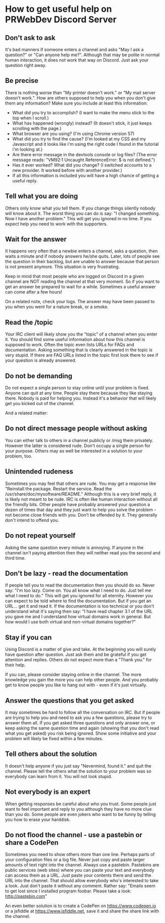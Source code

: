 # How to get useful help on PRWebDev Discord Server

## Don't ask to ask
It's bad manners if someone enters a channel and asks "May I ask a question?" or "Can anyone help me?". Although that may be polite in normal human interaction, it does not work that way on Discord. Just ask your question right away.


## Be precise
There is nothing worse than "My printer doesn't work." or "My mail server doesn't work.". How are others supposed to help you when you don't give them any information? Make sure you include at least this information:

- What did you try to accomplish? (I want to make the menu stick to the top when I scroll.)
- What has happened (wrongly) instead? (It doesn't stick, it just keeps scrolling with the page.)
- What browser are you using? (I'm using Chrome version 57)
- What did you try to find the cause? (I'm looked at my CSS and my Javascript and it looks like i'm using the right code I found in the tutorial i'm looking at.)
- Are there error message in the devtools console or log files? (The error message reads: "VM92:1 Uncaught ReferenceError: $ is not defined.")
- Has it ever worked? What did you change? (I switched accounts to a new provider. It worked before with another provider.)
- If all this information is included you will have a high chance of getting a useful reply.


## Tell what you are doing
Others only know what you tell them. If you change things silently nobody will know about it. The worst thing you can do is say: "I changed something. Now I have another problem." This will get you ignored in no time. If you expect help you need to work with the supporters.


## Wait for the answer
It happens very often that a newbie enters a channel, asks a question, then waits a minute and if nobody answers he/she quits. Later, lots of people see the question in their backlog, but are unable to answer because that person is not present anymore. This situation is very frustrating.

Keep in mind that most people who are logged on Discord in a given channel are NOT reading the channel at that very moment. So if you want to get an answer be prepared to wait for a while. Sometimes a useful answer can come after a few hours!

On a related note, check your logs. The answer may have been passed to you when you went for a nature break, or a smoke.


## Read the /topic
Your IRC client will likely show you the "topic" of a channel when you enter it. You should find some useful information about how this channel is supposed to work. Often the topic even lists URLs for FAQs and documentation. Asking something that is clearly answered in the topic is very stupid. If there are FAQ URLs listed in the topic first look there to see if your question is already answered.


## Do not be demanding
Do not expect a single person to stay online until your problem is fixed. Anyone can quit at any time. People stay there because they like staying there. Nobody is paid for helping you. Instead it's a behavior that will likely get you kicked out of the channel.

And a related matter:


## Do not direct message people without asking
You can either talk to others in a channel publicly or /msg them privately. However the latter is considered rude. Don't occupy a single person for your purpose. Others may as well be interested in a solution to your problem, too.


## Unintended rudeness
Sometimes you may feel that others are rude. You may get a response like "Reinstall the package. Restart the service. Read the /usr/share/doc/mysoftware/README." Although this is a very brief reply, it is likely not meant to be rude. IRC is often like human interaction without all the friendly bits. Other people have probably answered your question a dozen of times that day and they just want to help you solve the problem - not become close friends with you. Don't be offended by it. They generally don't intend to offend you.


## Do not repeat yourself
Asking the same question every minute is annoying. If anyone in the channel isn't paying attention then they will neither read you the second and third time. 


## Don't be lazy - read the documentation
If people tell you to read the documentation then you should do so. Never say: "I'm too lazy. Come on. You all know what I need to do. Just tell me what I need to do." This will get you ignored for all eternity. However you can expect to be told where to find the documentation. But if you get an URL... get it and read it. If the documentation is too technical or you don't understand what it's saying then say: "I have read chapter 3.1 of the URL you gave me and I understand how virtual domains work in general. But how would I use both virtual and non-virtual domains together?"


## Stay if you can
Using Discord is a matter of give and take. At the beginning you will surely have question after question. Just ask them and be grateful if you get attention and replies. Others do not expect more than a "Thank you." for their help.

If you can, please consider staying online in the channel. The more knowledge you gain the more you can help other people. And you probably get to know people you like to hang out with - even if it's just virtually.


## Answer the questions that you get asked
It may sometimes be hard to follow all the conversation on IRC. But if people are trying to help you and need to ask you a few questions, please try to answer them all. If you get asked three questions and only answer one, or keep asking the same question time and again (showing that you don't read what you get asked) you risk being ignored. Show some initiative and your problem will likely be fixed within a few minutes.


## Tell others about the solution
It doesn't help anyone if you just say "Nevermind, found it." and quit the channel. Please tell the others what the solution to your problem was so everybody can learn from it. You will not look stupid.


## Not everybody is an expert
When getting responses be careful about who you trust. Some people just want to feel important and reply to you although they have no more clue than you do. Some people are even jokers who want to be funny by telling you how to erase your harddisk.


## Do not flood the channel - use a pastebin or share a CodePen
Sometimes you need to show others more than one line. Perhaps parts of your configuration files or a log file. Never just copy and paste larger amounts of text right into the channel. Always use a pastebin. Pastebins are public services (web sites) where you can paste your text and everybody can access them as a URL. Just paste your contents there and send the URL into the channel. That should allow everybody who's interested to take a look. Just don't paste it without any comment. Rather say: "Emails seem to get lost since I installed program foobar. Please take a look: http://pastebin.com"

An even better solution is to create a CodePen on https://www.codepen.io or a jsfiddle at https://www.jsfiddle.net, save it and share the share link with the channel.

